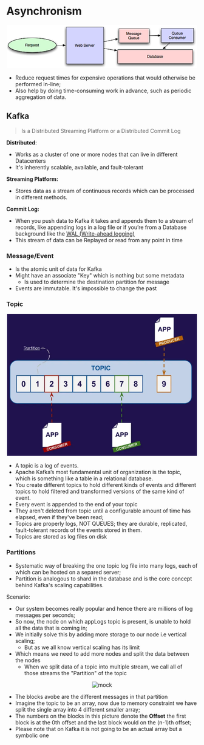 # Asynchronism

<p align="center">
  <img alt="mock" width="500" src="images/asynchronism.png">
</p>

* Reduce request times for expensive operations that would otherwise be performed in-line;
* Also help by doing time-consuming work in advance, such as periodic aggregation of data.

## Kafka

> Is a Distributed Streaming Platform or a Distributed Commit Log

**Distributed**:
* Works as a cluster of one or more nodes that can live in different Datacenters
* It's inherently scalable, available, and fault-tolerant

**Streaming Platform:**
* Stores data as a stream of continuous records which can be processed in different methods.

**Commit Log:**
* When you push data to Kafka it takes and appends them to a stream of records, like appending logs in a log file or if you’re from a Database background like the [WAL (Write-ahead logging)](https://en.wikipedia.org/wiki/Write-ahead_logging)
* This stream of data can be Replayed or read from any point in time

### Message/Event

* Is the atomic unit of data for Kafka
* Might have an associate "Key" which is nothing but some metadata
  * Is used to determine the destination partition for message
* Events are immutable. It's impossible to change the past

### Topic

<p align="center">
  <img alt="mock" width="500" src="images/kafka-topic-partitions-producers-consumers.png">
</p>

* A topic is a log of events.
* Apache Kafka’s most fundamental unit of organization is the topic, which is something like a table in a relational database.
* You create different topics to hold different kinds of events and different topics to hold filtered and transformed versions of the same kind of event.
* Every event is appended to the end of your topic
* They aren't deleted from topic until a configurable amount of time has elapsed, even if they've been read;
* Topics are properly logs, NOT QUEUES; they are durable, replicated, fault-tolerant records of the events stored in them.
* Topics are stored as log files on disk

### Partitions

* Systematic way of breaking the one topic log file into many logs, each of which can be hosted on a separed server;
* Partition is analogous to shard in the database and is the core concept behind Kafka's scaling capabilities.

Scenario:

* Our system becomes really popular and hence there are millions of log messages per seconds;
* So now, the node on which appLogs topic is present, is unable to hold all the data that is coming in;
* We initially solve this by adding more storage to our node i.e vertical scaling;
  * But as we all know vertical scaling has its limit
* Which means we need to add more nodes and split the data between the nodes
  * When we split data of a topic into multiple stream, we call all of those streams the "Partition" of the topic

<p align="center">
  <img alt="mock" width="500" src="images/kafka">
</p>

* The blocks avobe are the different messages in that partition
* Imagine the topic to be an array, now due to memory constraint we have split the single array into 4 different smaller array;
* The numbers on the blocks in this picture denote the **Offset** the first block is at the 0th offset and the last block would on the (n-1)th offset;
* Please note that on Kafka it is not going to be an actual array but a symbolic one
